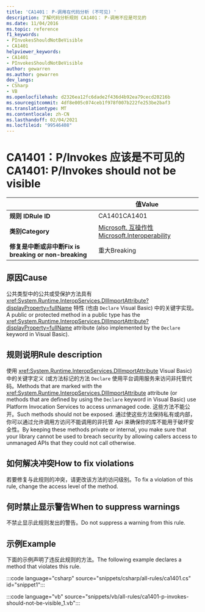 ```yaml
---
title: 'CA1401： P-调用在代码分析 (不可见) '
description: 了解代码分析规则 CA1401： P-调用不应是可见的
ms.date: 11/04/2016
ms.topic: reference
f1_keywords:
- PInvokesShouldNotBeVisible
- CA1401
helpviewer_keywords:
- CA1401
- PInvokesShouldNotBeVisible
author: gewarren
ms.author: gewarren
dev_langs:
- CSharp
- VB
ms.openlocfilehash: d2326ea12fc6dade2f436d4b92ea79cecd20216b
ms.sourcegitcommit: 4df8e005c074ceb1f978f007b222fe253be2baf3
ms.translationtype: MT
ms.contentlocale: zh-CN
ms.lasthandoff: 02/04/2021
ms.locfileid: "99546408"
---
```

# <a name="ca1401-pinvokes-should-not-be-visible"></a><span data-ttu-id="5233a-103">CA1401：P/Invokes 应该是不可见的</span><span class="sxs-lookup"><span data-stu-id="5233a-103">CA1401: P/Invokes should not be visible</span></span>

|                                     | <span data-ttu-id="5233a-104">值</span><span class="sxs-lookup"><span data-stu-id="5233a-104">Value</span></span>                      |
|-------------------------------------|----------------------------|
| <span data-ttu-id="5233a-105">**规则 ID**</span><span class="sxs-lookup"><span data-stu-id="5233a-105">**Rule ID**</span></span>                          | <span data-ttu-id="5233a-106">CA1401</span><span class="sxs-lookup"><span data-stu-id="5233a-106">CA1401</span></span>                     |
| <span data-ttu-id="5233a-107">**类别**</span><span class="sxs-lookup"><span data-stu-id="5233a-107">**Category**</span></span>                        | [<span data-ttu-id="5233a-108">Microsoft. 互操作性</span><span class="sxs-lookup"><span data-stu-id="5233a-108">Microsoft.Interoperability</span></span>](interoperability-warnings.md) |
| <span data-ttu-id="5233a-109">**修复是中断或非中断**</span><span class="sxs-lookup"><span data-stu-id="5233a-109">**Fix is breaking or non-breaking**</span></span> | <span data-ttu-id="5233a-110">重大</span><span class="sxs-lookup"><span data-stu-id="5233a-110">Breaking</span></span>                   |

## <a name="cause"></a><span data-ttu-id="5233a-111">原因</span><span class="sxs-lookup"><span data-stu-id="5233a-111">Cause</span></span>

<span data-ttu-id="5233a-112">公共类型中的公共或受保护方法具有 <xref:System.Runtime.InteropServices.DllImportAttribute?displayProperty=fullName> 特性 (也由 `Declare` Visual Basic) 中的关键字实现。</span><span class="sxs-lookup"><span data-stu-id="5233a-112">A public or protected method in a public type has the <xref:System.Runtime.InteropServices.DllImportAttribute?displayProperty=fullName> attribute (also implemented by the `Declare` keyword in Visual Basic).</span></span>

## <a name="rule-description"></a><span data-ttu-id="5233a-113">规则说明</span><span class="sxs-lookup"><span data-stu-id="5233a-113">Rule description</span></span>

<span data-ttu-id="5233a-114">使用 <xref:System.Runtime.InteropServices.DllImportAttribute> Visual Basic) 中的关键字定义 (或方法标记的方法 `Declare` 使用平台调用服务来访问非托管代码。</span><span class="sxs-lookup"><span data-stu-id="5233a-114">Methods that are marked with the <xref:System.Runtime.InteropServices.DllImportAttribute> attribute (or methods that are defined by using the `Declare` keyword in Visual Basic) use Platform Invocation Services to access unmanaged code.</span></span> <span data-ttu-id="5233a-115">这些方法不能公开。</span><span class="sxs-lookup"><span data-stu-id="5233a-115">Such methods should not be exposed.</span></span> <span data-ttu-id="5233a-116">通过使这些方法保持私有或内部，你可以通过允许调用方访问不能调用的非托管 Api 来确保你的库不能用于破坏安全性。</span><span class="sxs-lookup"><span data-stu-id="5233a-116">By keeping these methods private or internal, you make sure that your library cannot be used to breach security by allowing callers access to unmanaged APIs that they could not call otherwise.</span></span>

## <a name="how-to-fix-violations"></a><span data-ttu-id="5233a-117">如何解决冲突</span><span class="sxs-lookup"><span data-stu-id="5233a-117">How to fix violations</span></span>

<span data-ttu-id="5233a-118">若要修复与此规则的冲突，请更改该方法的访问级别。</span><span class="sxs-lookup"><span data-stu-id="5233a-118">To fix a violation of this rule, change the access level of the method.</span></span>

## <a name="when-to-suppress-warnings"></a><span data-ttu-id="5233a-119">何时禁止显示警告</span><span class="sxs-lookup"><span data-stu-id="5233a-119">When to suppress warnings</span></span>

<span data-ttu-id="5233a-120">不禁止显示此规则发出的警告。</span><span class="sxs-lookup"><span data-stu-id="5233a-120">Do not suppress a warning from this rule.</span></span>

## <a name="example"></a><span data-ttu-id="5233a-121">示例</span><span class="sxs-lookup"><span data-stu-id="5233a-121">Example</span></span>

<span data-ttu-id="5233a-122">下面的示例声明了违反此规则的方法。</span><span class="sxs-lookup"><span data-stu-id="5233a-122">The following example declares a method that violates this rule.</span></span>

:::code language="csharp" source="snippets/csharp/all-rules/ca1401.cs" id="snippet1":::

:::code language="vb" source="snippets/vb/all-rules/ca1401-p-invokes-should-not-be-visible_1.vb":::
